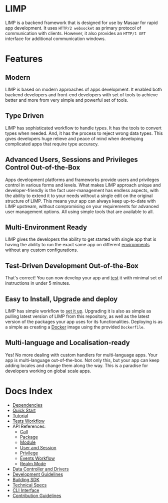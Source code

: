 # LIMP
LIMP is a backend framework that is designed for use by Masaar for rapid app development. It uses `HTTP/2 websocket` as primary protocol of communication with clients. However, it also provides an `HTTP/1 GET` interface for additional communication windows.

# Features
## Modern
LIMP is based on modern approaches of apps development. It enabled both backend developers and front-end developers with set of tools to achieve better and more from very simple and powerful set of tools.

## Type Driven
LIMP has sophisticated workflow to handle types. It has the tools to convert types when needed. And, it has the process to reject wrong data types. This gives developers huge relieve and peace of mind when developing complicated apps that require type accuracy.

## Advanced Users, Sessions and Privileges Control Out-of-the-Box
Apps development platforms and frameworks provide users and privileges control in various forms and levels. What makes LIMP approach unique and developer-friendly is the fact user-management has endless aspects, with the ability to extend it to your needs without a single edit on the original structure of LIMP. This means your app can always keep up-to-date with LIMP upstream, without compromising on your requirements for advanced user management options. All using simple tools that are available to all.

## Multi-Environment Ready
LIMP gives the developers the ability to get started with single app that is having the ability to run the exact same app on different [environments](/docs/api-package.md#envs) without any custom configurations.

## Test-Driven Development Out-of-the-Box
That's correct! You can now develop your app and [test](/docs/tests.md) it with minimal set of instructions in under 5 minutes.

## Easy to Install, Upgrade and deploy
LIMP has simple workflow to [set it up](/docs/quick-start.md). Upgrading it is also as simple as pulling latest version of LIMP from this repository, as well as the latest version of the packages your app uses for its functionalities. Deploying is as a simple as creating a [Docker](https://www.docker.com) image using the provided `Dockerfile`.

## Multi-language and Localisation-ready
Yes! No more dealing with custom handlers for multi-language apps. Your app is multi-language out-of-the-box. Not only this, but your app can keep adding locales and change them along the way. This is a paradise for developers working on global scale apps.

# Docs Index
* [Dependencies](/docs/dependencies.md)
* [Quick Start](/docs/quick-start.md)
* [Tutorial](/docs/tutorial.md)
* [Tests Workflow](/docs.tests.md)
* API References:
  * [Call](/docs/api-call.md)
  * [Package](/docs/api-package.md)
  * [Module](/docs/api-module.md)
  * [User and Session](/docs/api-user-session.md)
  * [Privilege](/docs/api-privilege.md)
  * [Events Workflow](/docs/api-event.md)
  * [Realm Mode](/docs/api-realm.md)
* [Data Controller and Drivers](/docs/data-drivers.md)
* [Development Guidelines](/docs/dev-guide.md)
* [Building SDK](/docs/build-sdk.md)
* [Technical Specs](/docs/technical.md)
* [CLI Interface](/docs/cli.md)
* [Contribution Guidelines](/CONTRIBUTING.md)